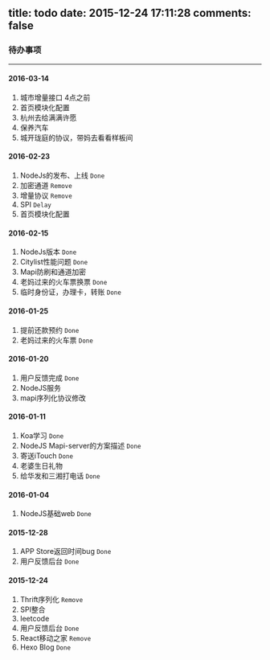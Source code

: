 title: todo
date: 2015-12-24 17:11:28
comments: false
---
### 待办事项
---
#### 2016-03-14
1. 城市增量接口 4点之前
2. 首页模块化配置
3. 杭州去给满满许愿
4. 保养汽车
5. 城开珑庭的协议，带妈去看看样板间

#### 2016-02-23
1. NodeJs的发布、上线 `Done`
2. 加密通道 `Remove`
3. 增量协议 `Remove`
4. SPI `Delay`
5. 首页模块化配置

#### 2016-02-15
1. NodeJs版本 `Done`
2. Citylist性能问题 `Done`
3. Mapi防刷和通道加密
4. 老妈过来的火车票换票 `Done`
5. 临时身份证，办理卡，转账 `Done`

#### 2016-01-25
1. 提前还款预约 `Done`
2. 老妈过来的火车票 `Done`

#### 2016-01-20
1. 用户反馈完成 `Done`
2. NodeJS服务
3. mapi序列化协议修改

#### 2016-01-11
1. Koa学习 `Done`
2. NodeJS Mapi-server的方案描述 `Done`
3. 寄送iTouch `Done`
4. 老婆生日礼物
5. 给华发和三湘打电话 `Done`


#### 2016-01-04
1. NodeJS基础web `Done`

#### 2015-12-28
1. APP Store返回时间bug `Done`
2. 用户反馈后台 `Done`

#### 2015-12-24
1. Thrift序列化 `Remove`
2. SPI整合
3. leetcode
4. 用户反馈后台 `Done`
5. React移动之家 `Remove`
6. Hexo Blog `Done`
